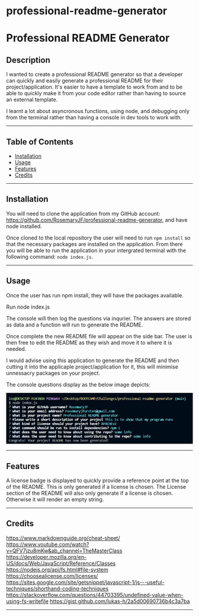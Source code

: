 # professional-readme-generator

# Professional README Generator

## Description

I wanted to create a professional README generator so that a developer can quickly and easily generate a professional README for their project/application. It's easier to have a template to work from and to be able to quickly make it from your code editor rather than having to source an external template. 

I learnt a lot about asyncronous functions, using node, and debugging only from the terminal rather than having a console in dev tools to work with.

---

## Table of Contents

- [Installation](#installation)
- [Usage](#usage)
- [Features](#features)
- [Credits](#credits)

---

## Installation

You will need to clone the application from my GitHub account: https://github.com/RosemaryJF/professional-readme-generator, and have node installed. 

Once cloned to the local repository the user will need to run `npm install` so that the necessary packages are installed on the application. From there you will be able to run the application in your intergrated terminal with the following command: `node index.js`.

---

## Usage

Once the user has run npm install, they will have the packages available. 

Run node index.js

The console will then log the questions via inqurier. The answers are stored as data and a function will run to generate the README. 

Once complete the new README file will appear on the side bar. The user is then free to edit the README as they wish and move it to where it is needed.

I would advise using this application to generate the README and then cutting it into the applicaple project/application for it, this will minimise unnessacry packages on your project.

The console questions display as the below image depicts:

![Example of console prompts](./assets/images/console-example.jpg)

---

## Features

A license badge is displayed to quickly provide a reference point at the top of the README. This is only generated if a license is chosen. The License section of the README will also only generate if a license is chosen. Otherwise it will render an empty string.

---

## Credits

https://www.markdownguide.org/cheat-sheet/
https://www.youtube.com/watch?v=QFV7jzu8mKw&ab_channel=TheMasterClass
https://developer.mozilla.org/en-US/docs/Web/JavaScript/Reference/Classes
https://nodejs.org/api/fs.html#file-system
https://choosealicense.com/licenses/
https://sites.google.com/site/getsnippet/javascript-1/js---useful-techniques/shorthand-coding-techniques
https://stackoverflow.com/questions/44703395/undefined-value-when-using-fs-writefile
https://gist.github.com/lukas-h/2a5d00690736b4c3a7ba


---